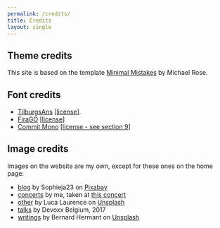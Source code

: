 ```yaml
---
permalink: /credits/
title: Credits
layout: single
---
```

## Theme credits

This site is based on the template [Minimal Mistakes](https://mmistakes.github.io/minimal-mistakes/) by Michael Rose.

## Font credits

- [TilburgsAns](https://www.tilburgsans.nl/) [[license](assets/tilburgsans/Ans%20Font%20License-AFL.pdf)].
- [FiraGO](https://github.com/bBoxType/FiraGO) [[license](https://github.com/bBoxType/FiraGO/blob/master/OFL.txt)]
- [Commit Mono](https://commitmono.com/) [[license - see section 9](https://commitmono.com/)]

## Image credits

Images on the website are my own, except for these ones on the home page:

- [blog](/images/menu/blog.jpg) by Sophieja23 on [Pixabay](https://pixabay.com/photos/blog-to-blog-wordpress-write-684748/)
- [concerts](/images/menu/concerts.jpg) by me, taken at [this concert](https://jqno.nl/concerts/2019/08/14/The-Alan-Parsons-Live-Project/)
- [other](/images/menu/other.jpg) by Luca Laurence on [Unsplash](https://unsplash.com/photos/vhQ4BTH6mj4)
- [talks](/images/menu/talks.jpg) by Devoxx Belgium, 2017
- [writings](/images/menu/writings.jpg) by Bernard Hermant on [Unsplash](https://unsplash.com/photos/qTpc0Vj4YoE)
